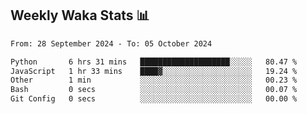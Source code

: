 ## Weekly Waka Stats 📊
<!--START_SECTION:waka-->

```txt
From: 28 September 2024 - To: 05 October 2024

Python       6 hrs 31 mins   ████████████████████░░░░░   80.47 %
JavaScript   1 hr 33 mins    ████▓░░░░░░░░░░░░░░░░░░░░   19.24 %
Other        1 min           ░░░░░░░░░░░░░░░░░░░░░░░░░   00.23 %
Bash         0 secs          ░░░░░░░░░░░░░░░░░░░░░░░░░   00.07 %
Git Config   0 secs          ░░░░░░░░░░░░░░░░░░░░░░░░░   00.00 %
```

<!--END_SECTION:waka-->

<!--

Here are some ideas to get you started:

- 🔭 I’m currently working on (way to add branches committed on)
- 🌱 I’m currently learning Web Frameworks and Machine Learning! (Lisp, JS (react & angular), Python, and __)
- 💬 Ask me about ...
- 📫 How to reach me: 
- 😄 Pronouns: He/Him/His
- ⚡ Fun fact: ...

that-recsys-lab
-->
